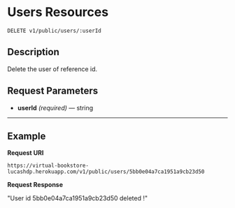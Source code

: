 # Users Resources

    DELETE v1/public/users/:userId

## Description
Delete the user of reference id.

## Request Parameters

- **userId** _(required)_ — string

***

## Example
**Request URI**

    https://virtual-bookstore-lucashdp.herokuapp.com/v1/public/users/5bb0e04a7ca1951a9cb23d50

**Request Response**

"User id 5bb0e04a7ca1951a9cb23d50 deleted !"